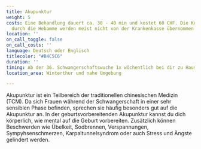 ```yaml
---
title: Akupunktur
weight: 5
costs: Eine Behandlung dauert ca. 30 - 40 min und kostet 60 CHF. Die Kosten der Akupunktur
  durch die Hebamme werden meist nicht von der Krankenkasse übernommen.
location: ''
on_call_toggle: false
on_call_costs: ''
language: Deutsch oder Englisch
titlecolor: "#B4C5C6"
duration: ''
timing: Ab der 36. Schwangerschaftswuche 1x wöchentlich bei dir zu Hause.
location_area: Winterthur und nahe Umgebung

---
```

Akupunktur ist ein Teilbereich der traditionellen chinesischen Medizin (TCM). Da sich Frauen während der Schwangerschaft in einer sehr sensiblen Phase befinden, sprechen sie häufig besonders gut auf die Akupunktur an. 
In der geburtsvorbereitenden Akupunktur kannst du dich körperlich, wie mental auf die Geburt vorbereiten. Zusätzlich können Beschwerden wie Übelkeit, Sodbrennen, Verspannungen, Sympyhsenschmerzen, Karpaltunnelsyndrom oder auch Stress und Ängste gelindert werden.